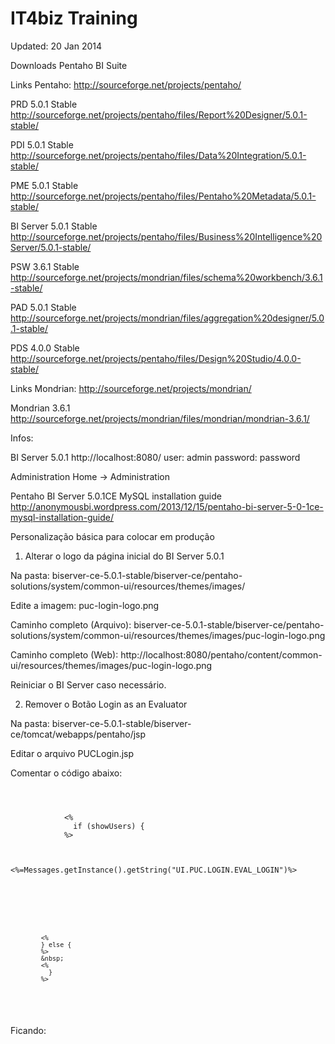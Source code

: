 IT4biz Training
========

Updated: 20 Jan 2014

Downloads Pentaho BI Suite

Links Pentaho:
http://sourceforge.net/projects/pentaho/

PRD 5.0.1 Stable
http://sourceforge.net/projects/pentaho/files/Report%20Designer/5.0.1-stable/

PDI 5.0.1 Stable
http://sourceforge.net/projects/pentaho/files/Data%20Integration/5.0.1-stable/

PME 5.0.1 Stable
http://sourceforge.net/projects/pentaho/files/Pentaho%20Metadata/5.0.1-stable/

BI Server 5.0.1 Stable
http://sourceforge.net/projects/pentaho/files/Business%20Intelligence%20Server/5.0.1-stable/

PSW 3.6.1 Stable
http://sourceforge.net/projects/mondrian/files/schema%20workbench/3.6.1-stable/

PAD 5.0.1 Stable
http://sourceforge.net/projects/mondrian/files/aggregation%20designer/5.0.1-stable/

PDS 4.0.0 Stable
http://sourceforge.net/projects/pentaho/files/Design%20Studio/4.0.0-stable/

Links Mondrian:
http://sourceforge.net/projects/mondrian/

Mondrian 3.6.1
http://sourceforge.net/projects/mondrian/files/mondrian/mondrian-3.6.1/

Infos:

BI Server 5.0.1
http://localhost:8080/
user: admin
password: password

Administration
Home -> Administration

Pentaho BI Server 5.0.1CE MySQL installation guide
http://anonymousbi.wordpress.com/2013/12/15/pentaho-bi-server-5-0-1ce-mysql-installation-guide/

Personalização básica para colocar em produção
1) Alterar o logo da página inicial do BI Server 5.0.1

Na pasta:
biserver-ce-5.0.1-stable/biserver-ce/pentaho-solutions/system/common-ui/resources/themes/images/

Edite a imagem:
puc-login-logo.png

Caminho completo (Arquivo):
biserver-ce-5.0.1-stable/biserver-ce/pentaho-solutions/system/common-ui/resources/themes/images/puc-login-logo.png

Caminho completo (Web):
http://localhost:8080/pentaho/content/common-ui/resources/themes/images/puc-login-logo.png

Reiniciar o BI Server caso necessário.

2) Remover o Botão Login as an Evaluator

Na pasta:
biserver-ce-5.0.1-stable/biserver-ce/tomcat/webapps/pentaho/jsp

Editar o arquivo PUCLogin.jsp

Comentar o código abaixo:

<code>

<div id="eval-users-toggle-container">
            <%
              if (showUsers) {
            %>
            <div id="eval-users-toggle" onClick="toggleEvalPanel()">
              <div><%=Messages.getInstance().getString("UI.PUC.LOGIN.EVAL_LOGIN")%></div>
                <div id="eval-arrow" class="closed"></div>
            </div>

            <%
            } else {
            %>
            &nbsp;
            <%
              }
            %>
</div>

</code>

Ficando:

<code>
<!--		  
		  IT4biz - Remove o Botão Login as an Evaluator
		  
          <div id="eval-users-toggle-container">
            <%
              if (showUsers) {
            %>
            <div id="eval-users-toggle" onClick="toggleEvalPanel()">
              <div><%=Messages.getInstance().getString("UI.PUC.LOGIN.EVAL_LOGIN")%></div>
                <div id="eval-arrow" class="closed"></div>
            </div>

            <%
            } else {
            %>
            &nbsp;
            <%
              }
            %>
          </div>

-->

</code>

Não é necessário reiniciar

3) Editar a imagem de fundo da tela de login:

/Applications/Pentaho/biserver-ce-5.0.1-stable/biserver-ce/pentaho-solutions/system/common-ui/resources/themes/crystal

arquivo:
login-crystal-bg.jpeg

4) Alterar a tela interna (Home)

biserver-ce-5.0.1-stable/biserver-ce/tomcat/webapps/pentaho/mantle/home/content/welcome/index.html

Ou 

biserver-ce-5.0.1-stable/biserver-ce/tomcat/webapps/pentaho/mantle/home/index.jsp


          
          


